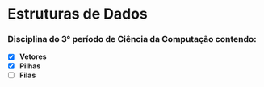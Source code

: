 # Estruturas de Dados
### Disciplina do 3° período de Ciência da Computação contendo:
- [X] **Vetores**
- [X] **Pilhas**
- [ ] **Filas**